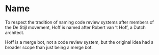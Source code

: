 # Name

To respect the tradition of naming code review systems after members of the
De Stijl movement, Hoff is named after Robert van ’t Hoff, a Dutch architect.

Hoff is a merge bot, not a code review system, but the original idea had a
broader scope than just being a merge bot.
